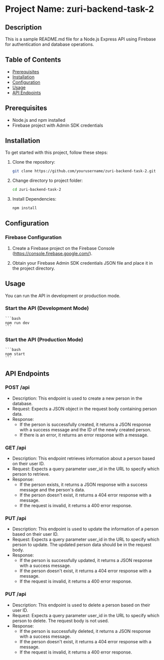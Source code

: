 # Project Name: zuri-backend-task-2

## Description
This is a sample README.md file for a Node.js Express API using Firebase for authentication and database operations.

## Table of Contents
- [Prerequisites](#prerequisites)
- [Installation](#installation)
- [Configuration](#configuration)
- [Usage](#usage)
- [API Endpoints](#api-endpoints)

## Prerequisites
- Node.js and npm installed
- Firebase project with Admin SDK credentials

## Installation
To get started with this project, follow these steps:

1. Clone the repository:
   ```bash
   git clone https://github.com/yourusername/zuri-backend-task-2.git
   ```

2. Change directory to project folder:
    ```bash
    cd zuri-backend-task-2
    ```

3. Install Dependencies:
    ```bash
    npm install
    ```


## Configuration
### Firebase Configuration
1. Create a Firebase project on the Firebase Console (https://console.firebase.google.com/).

2. Obtain your Firebase Admin SDK credentials JSON file and place it in the project directory.


## Usage
You can run the API in development or production mode.

### Start the API (Development Mode)
    ```bash
    npm run dev
    ```

### Start the API (Production Mode)
    ```bash
    npm start
    ```

## API Endpoints
### POST /api
- Description: This endpoint is used to create a new person in the database.
- Request: Expects a JSON object in the request body containing person data.
- Response:
    - If the person is successfully created, it returns a JSON response with a success message and the ID of the newly created person.
    - If there is an error, it returns an error response with a message.

### GET /api
- Description: This endpoint retrieves information about a person based on their user ID.
- Request: Expects a query parameter user_id in the URL to specify which person to retrieve.
- Response:
    - If the person exists, it returns a JSON response with a success message and the person's data.
    - If the person doesn't exist, it returns a 404 error response with a message.
    - If the request is invalid, it returns a 400 error response.

### PUT /api
- Description: This endpoint is used to update the information of a person based on their user ID.
- Request: Expects a query parameter user_id in the URL to specify which person to update. The updated person data should be in the request body.
- Response:
    - If the person is successfully updated, it returns a JSON response with a success message.
    - If the person doesn't exist, it returns a 404 error response with a message.
    - If the request is invalid, it returns a 400 error response.

### PUT /api
- Description: This endpoint is used to delete a person based on their user ID.
- Request: Expects a query parameter user_id in the URL to specify which person to delete. The request body is not used.
- Response:
    - If the person is successfully deleted, it returns a JSON response with a success message.
    - If the person doesn't exist, it returns a 404 error response with a message.
    - If the request is invalid, it returns a 400 error response.